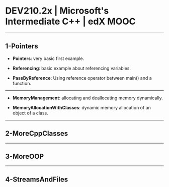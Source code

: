 # DEV210.2x | Microsoft's Intermediate C++ | edX MOOC

---

## 1-Pointers

- **Pointers**: very basic first example.

- **Referencing**: basic example about referencing variables.

- **PassByReference**: Using reference operator between main() and a function.

___

- **MemoryManagement**: allocating and deallocating memory dynamically.

- **MemoryAllocationWithClasses**: dynamic memory allocation of an object of a class.

---

## 2-MoreCppClasses

---

## 3-MoreOOP

---

## 4-StreamsAndFiles